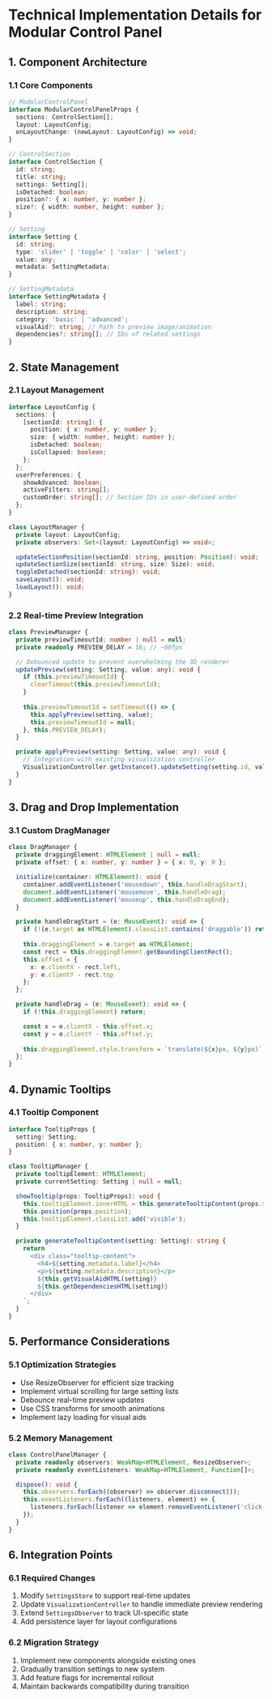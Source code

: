 # Technical Implementation Details for Modular Control Panel

## 1. Component Architecture

### 1.1 Core Components
```typescript
// ModularControlPanel
interface ModularControlPanelProps {
  sections: ControlSection[];
  layout: LayoutConfig;
  onLayoutChange: (newLayout: LayoutConfig) => void;
}

// ControlSection
interface ControlSection {
  id: string;
  title: string;
  settings: Setting[];
  isDetached: boolean;
  position?: { x: number, y: number };
  size?: { width: number, height: number };
}

// Setting
interface Setting {
  id: string;
  type: 'slider' | 'toggle' | 'color' | 'select';
  value: any;
  metadata: SettingMetadata;
}

// SettingMetadata
interface SettingMetadata {
  label: string;
  description: string;
  category: 'basic' | 'advanced';
  visualAid?: string; // Path to preview image/animation
  dependencies?: string[]; // IDs of related settings
}
```

## 2. State Management

### 2.1 Layout Management
```typescript
interface LayoutConfig {
  sections: {
    [sectionId: string]: {
      position: { x: number, y: number };
      size: { width: number, height: number };
      isDetached: boolean;
      isCollapsed: boolean;
    };
  };
  userPreferences: {
    showAdvanced: boolean;
    activeFilters: string[];
    customOrder: string[]; // Section IDs in user-defined order
  };
}

class LayoutManager {
  private layout: LayoutConfig;
  private observers: Set<(layout: LayoutConfig) => void>;

  updateSectionPosition(sectionId: string, position: Position): void;
  updateSectionSize(sectionId: string, size: Size): void;
  toggleDetached(sectionId: string): void;
  saveLayout(): void;
  loadLayout(): void;
}
```

### 2.2 Real-time Preview Integration
```typescript
class PreviewManager {
  private previewTimeoutId: number | null = null;
  private readonly PREVIEW_DELAY = 16; // ~60fps

  // Debounced update to prevent overwhelming the 3D renderer
  updatePreview(setting: Setting, value: any): void {
    if (this.previewTimeoutId) {
      clearTimeout(this.previewTimeoutId);
    }
    
    this.previewTimeoutId = setTimeout(() => {
      this.applyPreview(setting, value);
      this.previewTimeoutId = null;
    }, this.PREVIEW_DELAY);
  }

  private applyPreview(setting: Setting, value: any): void {
    // Integration with existing visualization controller
    VisualizationController.getInstance().updateSetting(setting.id, value);
  }
}
```

## 3. Drag and Drop Implementation

### 3.1 Custom DragManager
```typescript
class DragManager {
  private draggingElement: HTMLElement | null = null;
  private offset: { x: number, y: number } = { x: 0, y: 0 };

  initialize(container: HTMLElement): void {
    container.addEventListener('mousedown', this.handleDragStart);
    document.addEventListener('mousemove', this.handleDrag);
    document.addEventListener('mouseup', this.handleDragEnd);
  }

  private handleDragStart = (e: MouseEvent): void => {
    if (!(e.target as HTMLElement).classList.contains('draggable')) return;
    
    this.draggingElement = e.target as HTMLElement;
    const rect = this.draggingElement.getBoundingClientRect();
    this.offset = {
      x: e.clientX - rect.left,
      y: e.clientY - rect.top
    };
  };

  private handleDrag = (e: MouseEvent): void => {
    if (!this.draggingElement) return;

    const x = e.clientX - this.offset.x;
    const y = e.clientY - this.offset.y;
    
    this.draggingElement.style.transform = `translate(${x}px, ${y}px)`;
  };
}
```

## 4. Dynamic Tooltips

### 4.1 Tooltip Component
```typescript
interface TooltipProps {
  setting: Setting;
  position: { x: number, y: number };
}

class TooltipManager {
  private tooltipElement: HTMLElement;
  private currentSetting: Setting | null = null;

  showTooltip(props: TooltipProps): void {
    this.tooltipElement.innerHTML = this.generateTooltipContent(props.setting);
    this.position(props.position);
    this.tooltipElement.classList.add('visible');
  }

  private generateTooltipContent(setting: Setting): string {
    return `
      <div class="tooltip-content">
        <h4>${setting.metadata.label}</h4>
        <p>${setting.metadata.description}</p>
        ${this.getVisualAidHTML(setting)}
        ${this.getDependenciesHTML(setting)}
      </div>
    `;
  }
}
```

## 5. Performance Considerations

### 5.1 Optimization Strategies
- Use ResizeObserver for efficient size tracking
- Implement virtual scrolling for large setting lists
- Debounce real-time preview updates
- Use CSS transforms for smooth animations
- Implement lazy loading for visual aids

### 5.2 Memory Management
```typescript
class ControlPanelManager {
  private readonly observers: WeakMap<HTMLElement, ResizeObserver>;
  private readonly eventListeners: WeakMap<HTMLElement, Function[]>;

  dispose(): void {
    this.observers.forEach((observer) => observer.disconnect());
    this.eventListeners.forEach((listeners, element) => {
      listeners.forEach(listener => element.removeEventListener('click', listener));
    });
  }
}
```

## 6. Integration Points

### 6.1 Required Changes
1. Modify `SettingsStore` to support real-time updates
2. Update `VisualizationController` to handle immediate preview rendering
3. Extend `SettingsObserver` to track UI-specific state
4. Add persistence layer for layout configurations

### 6.2 Migration Strategy
1. Implement new components alongside existing ones
2. Gradually transition settings to new system
3. Add feature flags for incremental rollout
4. Maintain backwards compatibility during transition